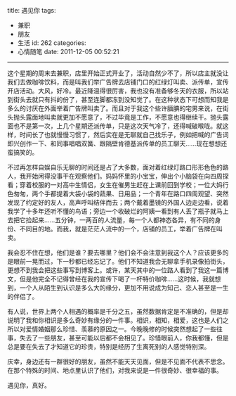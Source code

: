 title: 遇见你
tags:
  - 兼职
  - 朋友
  - 生活
id: 262
categories:
  - 心情随笔
date: 2011-12-05 00:52:21
---

这个星期的周末去兼职，店里开始正式开业了，活动自然少不了，所以店主就没让我们去做咖啡饮料，而是叫我们举广告牌去店铺门口的红绿灯叫卖、派传单，宣传开店活动。大风，好冷。最近降温得很厉害，我也没有准备够冬天的衣服，所以站到街头去就只有抖的份了，甚至连脚都冻到没知觉了。在这种状态下可想而知我是多么的讨厌在外面举着广告牌叫卖了。而且对于我这个些许腼腆的宅男来说，在街头抛头露面地叫卖就更加不愿意了，不过毕竟是工作，不愿意也得继续干。抛头露面也不是第一次，上几个星期还派传单，只是这次天气冷了，还得喊破喉咙。就这样，时间长了也就慢慢习惯了，然后实在是无聊就自己找乐子，例如把喊的广告词即兴创作一下、和同事唱唱双簧、跟隔壁肯德基派传单的员工聊天......现在想想还蛮搞笑的。

<!--more-->

不过再怎样自娱自乐无聊的时间还是占了大多数，面对着红绿灯路口形形色色的路人，我开始闲得没事干在观察他们。妈妈怀里的小宝宝，伸出个小脑袋在向四周探看；穿着校服的一对高中生情侣，女生在催男生赶在上课前回到学校；一位大妈行色匆匆，两个手都提着大袋小袋的蔬果、日用品；一个青年在路口四周观望、突然发现了约定好的友人，高声呼叫结伴而去；两个戴着墨镜的外国人边走边看，说着我学了十多年还听不懂的鸟语；旁边一个收破烂的阿姨一看到有人丢了瓶子就马上去把它捡起来......五分钟，一两百的人流量，每一个人都神态各异，有不同的身份、不同目的地。而我，就是茫茫人流中的一个，店铺的员工，举着广告牌在叫卖。

我会忍不住在想，他们是谁？要去哪里？他们会不会注意到我这个人？应该更多的是眼前一晃而过，下一秒都已经忘记了。他们不知道我会无聊拿手机录像拍街头，更想不到我会把这些事写到博客上。或许，某天其中的一位路人看到了我这一篇博文，但是他完全不记得曾经在我的宣传下喝了一杯特价咖啡......这时候，我就想到，一个人从陌生到认识是多么大的缘分，更加不用说成为知己、恋人甚至是一生的伴侣了。

有人说，世界上两个人相遇的概率是千分之五，虽然数据肯定是不准确的，但是却说明了我和你相识是多么奇妙有缘分的一件事。相识，相知，相爱，这也是人们之所以对爱情婚姻那么珍惜、羡慕的原因之一。今晚晚修的时候突然想起了一些往事，失去了一些朋友，甚至可能以后都不会相见了。珍惜眼前人，你我都懂，但是总是要在失去了才知道它的珍贵，特别是经历了生离死别的人感觉特别深。

庆幸，身边还有一群很好的朋友，虽然不能天天见面，但是不见面不代表不思念。在那个特殊的时间、地点里认识了他们，对我来说是一件很奇妙、很幸福的事。

遇见你，真好。